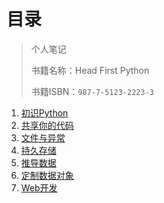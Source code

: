 # 目录
> 个人笔记
>
> 书籍名称：Head First Python
>
> 书籍ISBN：`987-7-5123-2223-3`

1. [初识Python](./Book001-01-初识Python.md)
2. [共享你的代码](./Book001-02-共享你的代码.md)
3. [文件与异常](./Book001-03-文件与异常.md)
4. [持久存储](./Book001-04-持久存储.md)
5. [推导数据](./Book001-05-推导数据.md)
6. [定制数据对象](./Book001-06-定制数据对象.md)
7. [Web开发](./Book001-07-Web开发.md)
